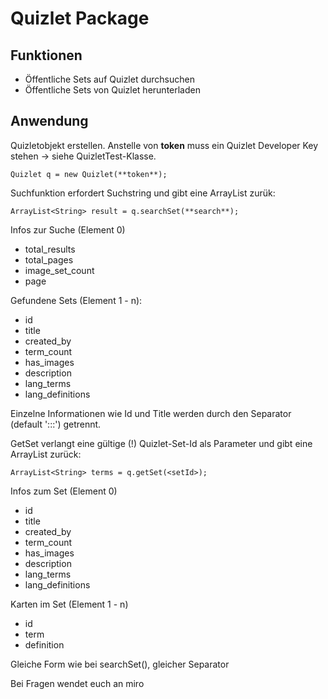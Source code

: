 # Quizlet Package

## Funktionen

- Öffentliche Sets auf Quizlet durchsuchen
- Öffentliche Sets von Quizlet herunterladen

## Anwendung

Quizletobjekt erstellen.
Anstelle von **token** muss ein Quizlet Developer Key stehen -> siehe QuizletTest-Klasse.

	Quizlet q = new Quizlet(**token**);


Suchfunktion erfordert Suchstring und gibt eine ArrayList<String> zurük:

	ArrayList<String> result = q.searchSet(**search**);


Infos zur Suche (Element 0)

- total_results
- total_pages
- image_set_count
- page


Gefundene Sets (Element 1 - n):

- id
- title
- created_by
- term_count
- has_images
- description
- lang_terms
- lang_definitions


Einzelne Informationen wie Id und Title werden durch den Separator (default ':::') getrennt.


GetSet verlangt eine gültige (!) Quizlet-Set-Id als Parameter und gibt eine ArrayList<String> zurück:

	ArrayList<String> terms = q.getSet(<setId>);


Infos zum Set (Element 0)

- id
- title
- created_by
- term_count
- has_images
- description
- lang_terms
- lang_definitions


Karten im Set (Element 1 - n)

- id
- term
- definition


Gleiche Form wie bei searchSet(), gleicher Separator


Bei Fragen wendet euch an miro
